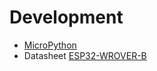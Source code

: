 # Development

- [MicroPython](https://micropython.org/)
- Datasheet [ESP32-WROVER-B](https://www.espressif.com/sites/default/files/documentation/esp32-wrover-b_datasheet_en.pdf)
  